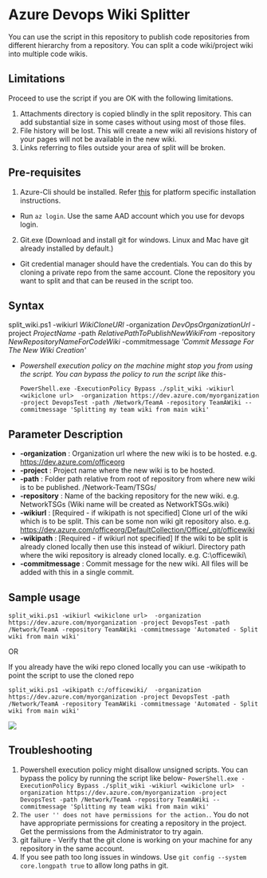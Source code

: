# Azure Devops Wiki Splitter 

You can use the script in this repository to publish code repositories from different hierarchy from a repository. 
You can split a code wiki/project wiki into multiple code wikis.

## Limitations

Proceed to use the script if you are OK with the following limitations.

1. Attachments directory is copied blindly in the split repository. This can add substantial size in some cases without using most of those files. 
1. File history will be lost. This will create a new wiki all revisions history of your pages will not be available in the new wiki.
1. Links referring to files outside your area of split will be broken. 


## Pre-requisites 

1. Azure-Cli should be installed. Refer [this](https://docs.microsoft.com/en-us/cli/azure/install-azure-cli?view=azure-cli-latest) for platform specific installation instructions.
- Run `az login`. Use the same AAD account which you use for devops login. 

2. Git.exe (Download and install git for windows. Linux and Mac have git already installed by default.)
- Git credential manager should have the credentials. You can do this by cloning a private repo from the same account. Clone the repository you want to split and that can be reused in the script too. 


## Syntax 

split_wiki.ps1 -wikiurl _WikiCloneURl_  -organization _DevOpsOrganizationUrl_ -project _ProjectName_ -path _RelativePathToPublishNewWikiFrom_ -repository _NewRepositoryNameForCodeWiki_ -commitmessage _'Commit Message For The New Wiki Creation'_

* _Powershell execution policy on the machine might stop you from using the script. You can bypass the policy to run the script like this-_

    `PowerShell.exe -ExecutionPolicy Bypass ./split_wiki -wikiurl <wikiclone url>  -organization https://dev.azure.com/myorganization -project DevopsTest -path /Network/TeamA -repository TeamAWiki --commitmessage 'Splitting my team wiki from main wiki'` 

## Parameter Description

 - **-organization** : Organization url where the new wiki is to be hosted. e.g. https://dev.azure.com/officeorg
 - **-project** : Project name where the new wiki is to be hosted. 
 - **-path** : Folder path relative from root of repository from where new wiki is to be published. /Network-Team/TSGs/
 - **-repository** : Name of the backing repository for the new wiki. e.g. NetworkTSGs (Wiki name will be created as NetworkTSGs.wiki)
 - **-wikiurl** : [Required - if wikipath is not specified] Clone url of the wiki which is to be split. This can be some non wiki git repository also. e.g. https://dev.azure.com/officeorg/DefaultCollection/Office/_git/officewiki
 - **-wikipath** : [Required - if wikiurl not specified] If the wiki to be split is already cloned locally then use this instead of wikiurl. Directory path where the wiki repository is already cloned locally. e.g. C:\officewiki\
 - **-commitmessage** : Commit message for the new wiki. All files will be added with this in a single commit.


## Sample usage

```
split_wiki.ps1 -wikiurl <wikiclone url>  -organization https://dev.azure.com/myorganization -project DevopsTest -path /Network/TeamA -repository TeamAWiki -commitmessage 'Automated - Split wiki from main wiki'
```

OR

If you already have the wiki repo cloned locally you can use -wikipath to point the script to use the cloned repo
```
split_wiki.ps1 -wikipath c:/officewiki/  -organization https://dev.azure.com/myorganization -project DevopsTest -path /Network/TeamA -repository TeamAWiki -commitmessage 'Automated - Split wiki from main wiki'
```

![](WikiMigrationScript.gif)


## Troubleshooting

1. Powershell execution policy might disallow unsigned scripts. You can bypass the policy by running the script like below- 
`PowerShell.exe -ExecutionPolicy Bypass ./split_wiki -wikiurl <wikiclone url>  -organization https://dev.azure.com/myorganization -project DevopsTest -path /Network/TeamA -repository TeamAWiki --commitmessage 'Splitting my team wiki from main wiki'`
1. `The user '' does not have permissions for the action.`. You do not have appropriate permissions for creating a repository in the project. Get the permissions from the Administrator to try again.
1. git failure - Verify that the git clone is working on your machine for any repository in the same account. 
1. If you see path too long issues in windows. Use `git config --system core.longpath true` to allow long paths in git. 
